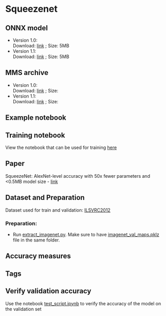 # Squeezenet
## ONNX model
* Version 1.0: <br>Download: [link]() ; Size: 5MB
* Version 1.1:<br>Download: [link]() ; Size: 5MB
## MMS archive
* Version 1.0: <br>Download: [link]() ; Size:
* Version 1.1:<br>Download: [link]() ; Size:
## Example notebook
## Training notebook
View the notebook that can be used for training [here](train_notebook_squeezenet.ipynb)
## Paper
SqueezeNet: AlexNet-level accuracy with 50x fewer parameters and <0.5MB model size - [link](https://arxiv.org/abs/1602.07360)
## Dataset and Preparation
Dataset used for train and validation: [ILSVRC2012](http://www.image-net.org/challenges/LSVRC/2012/)
### Preparation:
* Run [extract_imagenet.py](models/extract_imagenet.py). Make sure to have [imagenet_val_maps.pklz](models/imagenet_val_maps.pklz) file in the same folder.
## Accuracy measures
## Tags
## Verify validation accuracy
Use the notebook [test_script.ipynb](models/test_script.ipynb) to verify the accuracy of the model on the validation set
